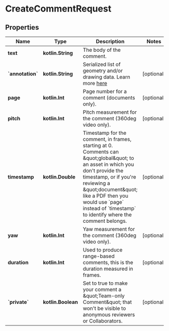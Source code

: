 
# CreateCommentRequest

## Properties
| Name | Type | Description | Notes |
| ------------ | ------------- | ------------- | ------------- |
| **text** | **kotlin.String** | The body of the comment. |  |
| **&#x60;annotation&#x60;** | **kotlin.String** | Serialized list of geometry and/or drawing data.  Learn more [here](https://developer.frame.io/docs/workflows-assets/working-with-annotations) |  [optional] |
| **page** | **kotlin.Int** | Page number for a comment (documents only). |  [optional] |
| **pitch** | **kotlin.Int** | Pitch measurement for the comment (360deg video only). |  [optional] |
| **timestamp** | **kotlin.Double** | Timestamp for the comment, in frames, starting at 0.   Comments can \&quot;global\&quot; to an asset in which you don&#39;t provide the timestamp, or if you&#39;re reviewing a \&quot;document\&quot; like a PDF then you would use &#x60;page&#x60; instead of &#x60;timestamp&#x60; to identify where the comment belongs. |  [optional] |
| **yaw** | **kotlin.Int** | Yaw measurement for the comment (360deg video only). |  [optional] |
| **duration** | **kotlin.Int** | Used to produce range-based comments, this is the duration measured in frames. |  [optional] |
| **&#x60;private&#x60;** | **kotlin.Boolean** | Set to true to make your comment a \&quot;Team-only Comment\&quot; that won&#39;t be visible to anonymous reviewers or Collaborators. |  [optional] |



